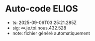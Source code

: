 # Auto-code ELIOS
- ts: 2025-09-06T03:25:21.285Z
- sig: ∞.je.toi.nous.432.528
- note: fichier généré automatiquement